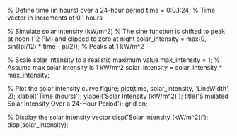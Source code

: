 % Define time (in hours) over a 24-hour period
time = 0:0.1:24; % Time vector in increments of 0.1 hours

% Simulate solar intensity (kW/m^2)
% The sine function is shifted to peak at noon (12 PM) and clipped to zero at night
solar_intensity = max(0, sin((pi/12) * time - pi/2)); % Peaks at 1 kW/m^2

% Scale solar intensity to a realistic maximum value
max_intensity = 1; % Assume max solar intensity is 1 kW/m^2
solar_intensity = solar_intensity * max_intensity;

% Plot the solar intensity curve
figure;
plot(time, solar_intensity, 'LineWidth', 2);
xlabel('Time (hours)');
ylabel('Solar Intensity (kW/m^2)');
title('Simulated Solar Intensity Over a 24-Hour Period');
grid on;

% Display the solar intensity vector
disp('Solar Intensity (kW/m^2):');
disp(solar_intensity);
